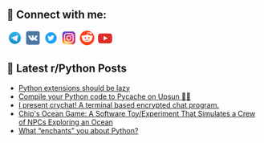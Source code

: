 ## 🔎 Connect with me:
[<img src="https://github.com/bullbesh/bullbesh/blob/main/images/Telegram.png" width="32" height="32" />](https://t.me/bullbesh)
[<img src="https://github.com/bullbesh/bullbesh/blob/main/images/VK.png" width="32" height="32" />](https://vk.com/bullbesh)
[<img src="https://github.com/bullbesh/bullbesh/blob/main/images/Twitter.png" width="32" height="32" />](https://twitter.com/bullbesh1)
[<img src="https://github.com/bullbesh/bullbesh/blob/main/images/Instagram.png" width="32" height="32" />](https://www.instagram.com/bullbesh)
[<img src="https://github.com/bullbesh/bullbesh/blob/main/images/Reddit.png" width="32" height="32" />](https://www.reddit.com/user/bullbesh)
[<img src="https://github.com/bullbesh/bullbesh/blob/main/images/YouTube.png" width="32" height="32" />](https://www.youtube.com/channel/UCtfjRs6uzgq5mfm8S06WTcg)

## 📕 Latest r/Python Posts
<!-- BLOG-POST-LIST:START -->
- [Python extensions should be lazy](https://www.reddit.com/r/Python/comments/1emh7ja/python_extensions_should_be_lazy/)
- [Compile your Python code to Pycache on Upsun 📄✨](https://www.reddit.com/r/Python/comments/1emgmfj/compile_your_python_code_to_pycache_on_upsun/)
- [I present crychat! A terminal based encrypted chat program.](https://www.reddit.com/r/Python/comments/1emdqgq/i_present_crychat_a_terminal_based_encrypted_chat/)
- [Chip&#39;s Ocean Game: A Software Toy/Experiment That Simulates a Crew of NPCs Exploring an Ocean](https://www.reddit.com/r/Python/comments/1em0woz/chips_ocean_game_a_software_toyexperiment_that/)
- [What “enchants” you about Python?](https://www.reddit.com/r/Python/comments/1em0heb/what_enchants_you_about_python/)
<!-- BLOG-POST-LIST:END -->
